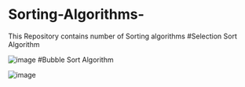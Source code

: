 # Sorting-Algorithms-
This Repository contains number of Sorting algorithms 
#Selection Sort Algorithm

![image](https://user-images.githubusercontent.com/40636325/185078856-54374512-429d-4d4b-a84f-5efb445f48db.png)
#Bubble Sort Algorithm

![image](https://user-images.githubusercontent.com/40636325/185079213-0901f88a-1920-41bd-84f1-56f3d76b36b1.png)

